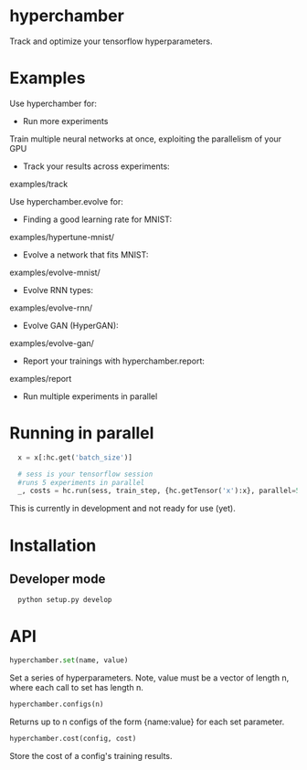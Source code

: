 # hyperchamber
Track and optimize your tensorflow hyperparameters.

# Examples

Use hyperchamber for:

* Run more experiments

Train multiple neural networks at once, exploiting the parallelism of your GPU

* Track your results across experiments:

examples/track

Use hyperchamber.evolve for:

* Finding a good learning rate for MNIST:

examples/hypertune-mnist/

* Evolve a network that fits MNIST:

examples/evolve-mnist/

* Evolve RNN types:

examples/evolve-rnn/

* Evolve GAN (HyperGAN):

examples/evolve-gan/

* Report your trainings with hyperchamber.report:

examples/report

* Run multiple experiments in parallel


# Running in parallel
```python
  x = x[:hc.get('batch_size')]

  # sess is your tensorflow session
  #runs 5 experiments in parallel
  _, costs = hc.run(sess, train_step, {hc.getTensor('x'):x}, parallel=5)
```

This is currently in development and not ready for use (yet).


# Installation

## Developer mode

```
  python setup.py develop
```

# API

```python
hyperchamber.set(name, value)
```

Set a series of hyperparameters.  Note, value must be a vector of length n, where each call to set has length n.

```python
hyperchamber.configs(n)
```
Returns up to n configs of the form {name:value} for each set parameter.


```python
hyperchamber.cost(config, cost)
```
Store the cost of a config's training results. 


